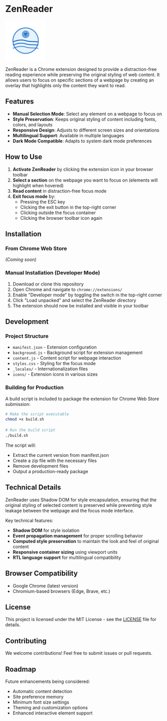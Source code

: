 # ZenReader

![ZenReader Logo](icons/icon128.png)

ZenReader is a Chrome extension designed to provide a distraction-free reading experience while preserving the original styling of web content. It allows users to focus on specific sections of a webpage by creating an overlay that highlights only the content they want to read.

## Features

- **Manual Selection Mode**: Select any element on a webpage to focus on
- **Style Preservation**: Keeps original styling of content including fonts, colors, and layouts
- **Responsive Design**: Adjusts to different screen sizes and orientations
- **Multilingual Support**: Available in multiple languages
- **Dark Mode Compatible**: Adapts to system dark mode preferences

## How to Use

1. **Activate ZenReader** by clicking the extension icon in your browser toolbar
2. **Select a section** on the webpage you want to focus on (elements will highlight when hovered)
3. **Read content** in distraction-free focus mode
4. **Exit focus mode** by:
   - Pressing the ESC key
   - Clicking the exit button in the top-right corner
   - Clicking outside the focus container
   - Clicking the browser toolbar icon again

## Installation

### From Chrome Web Store

*(Coming soon)*

### Manual Installation (Developer Mode)

1. Download or clone this repository
2. Open Chrome and navigate to `chrome://extensions/`
3. Enable "Developer mode" by toggling the switch in the top-right corner
4. Click "Load unpacked" and select the ZenReader directory
5. The extension should now be installed and visible in your toolbar

## Development

### Project Structure

- `manifest.json` - Extension configuration
- `background.js` - Background script for extension management
- `content.js` - Content script for webpage interaction
- `styles.css` - Styling for the focus mode
- `_locales/` - Internationalization files
- `icons/` - Extension icons in various sizes

### Building for Production

A build script is included to package the extension for Chrome Web Store submission:

```bash
# Make the script executable
chmod +x build.sh

# Run the build script
./build.sh
```

The script will:
- Extract the current version from manifest.json
- Create a zip file with the necessary files
- Remove development files
- Output a production-ready package

## Technical Details

ZenReader uses Shadow DOM for style encapsulation, ensuring that the original styling of selected content is preserved while preventing style leakage between the webpage and the focus mode interface.

Key technical features:
- **Shadow DOM** for style isolation
- **Event propagation management** for proper scrolling behavior
- **Computed style preservation** to maintain the look and feel of original content
- **Responsive container sizing** using viewport units
- **RTL language support** for multilingual compatibility

## Browser Compatibility

- Google Chrome (latest version)
- Chromium-based browsers (Edge, Brave, etc.)

## License

This project is licensed under the MIT License - see the [LICENSE](LICENSE) file for details.

## Contributing

We welcome contributions! Feel free to submit issues or pull requests.

## Roadmap

Future enhancements being considered:
- Automatic content detection
- Site preference memory
- Minimum font size settings
- Theming and customization options
- Enhanced interactive element support
